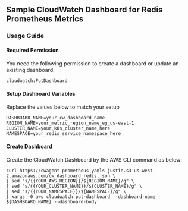 ## Sample CloudWatch Dashboard for Redis Prometheus Metrics

### Usage Guide

#### Required Permission
You need the following permission to create a dashboard or update an existing dashboard.
```
cloudwatch:PutDashboard
```

#### Setup Dashboard Variables
Replace the values below to match your setup

```
DASHBOARD_NAME=your_cw_dashboard_name
REGION_NAME=your_metric_region_name_eg_us-east-1
CLUSTER_NAME=your_k8s_cluster_name_here
NAMESPACE=your_redis_service_namespace_here
```

#### Create Dashboard
Create the CloudWatch Dashboard by the AWS CLI command as below:
```
curl https://cwagent-prometheus-yamls-justin.s3-us-west-2.amazonaws.com/cw_dashboard_redis.json \
| sed "s/{{YOUR_AWS_REGION}}/${REGION_NAME}/g" \
| sed "s/{{YOUR_CLUSTER_NAME}}/${CLUSTER_NAME}/g" \
| sed "s/{{YOUR_NAMESPACE}}/${NAMESPACE}/g" \
| xargs -0 aws cloudwatch put-dashboard --dashboard-name ${DASHBOARD_NAME} --dashboard-body
```

